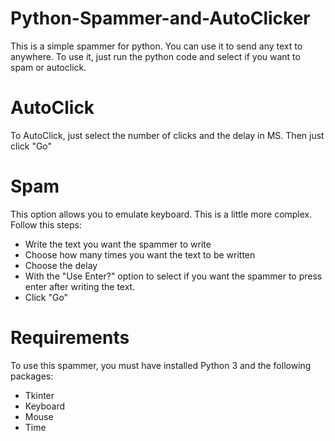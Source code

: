 # Python-Spammer-and-AutoClicker

This is a simple spammer for python. You can use it to send any text to anywhere. To use it, just run the python code and select if you want to spam or autoclick.

# AutoClick

To AutoClick, just select the number of clicks and the delay in MS. Then just click "Go"


# Spam

This option allows you to emulate keyboard. This is a little more complex. Follow this steps:
- Write the text you want the spammer to write
- Choose how many times you want the text to be written
- Choose the delay
- With the "Use Enter?" option to select if you want the spammer to press enter after writing the text.
- Click "Go"

# Requirements

To use this spammer, you must have installed Python 3 and the following packages:
- Tkinter
- Keyboard
- Mouse
- Time
